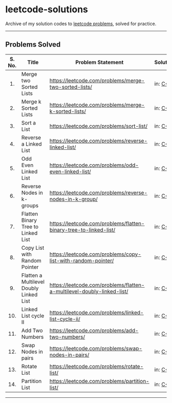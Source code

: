 # leetcode-solutions
Archive of my solution codes to [leetcode problems](https://leetcode.com/problemset/all/), solved for practice.

___

## Problems Solved
|S. No.|Title|Problem Statement|Solution|
|:-:|-|-|-|
|1.| Merge two Sorted Lists |https://leetcode.com/problems/merge-two-sorted-lists/|in: [C++](https://github.com/code-chaser/leetcode-solutions/blob/main/src/cpp/merge-two-sorted-lists.cpp)|
|2.| Merge k Sorted Lists |https://leetcode.com/problems/merge-k-sorted-lists/|in: [C++](https://github.com/code-chaser/leetcode-solutions/blob/main/src/cpp/merge-k-sorted-lists.cpp)|
|3.| Sort a List |https://leetcode.com/problems/sort-list/|in: [C++]()|
|4.| Reverse a Linked List |https://leetcode.com/problems/reverse-linked-list/|in: [C++]()|
|5.| Odd Even Linked List |https://leetcode.com/problems/odd-even-linked-list/|in: [C++]()|
|6.| Reverse Nodes in k-groups |https://leetcode.com/problems/reverse-nodes-in-k-group/|in: [C++]()|
|7.| Flatten Binary Tree to Linked List |https://leetcode.com/problems/flatten-binary-tree-to-linked-list/|in: [C++]()|
|8.| Copy List with Random Pointer |https://leetcode.com/problems/copy-list-with-random-pointer/|in: [C++]()|
|9.| Flatten a Multilevel Doubly Linked List |https://leetcode.com/problems/flatten-a-multilevel-doubly-linked-list/|in: [C++]()|
|10.| Linked List cycle II |https://leetcode.com/problems/linked-list-cycle-ii/|in: [C++]()|
|11.| Add Two Numbers |https://leetcode.com/problems/add-two-numbers/|in: [C++]()|
|12.| Swap Nodes in pairs |https://leetcode.com/problems/swap-nodes-in-pairs/|in: [C++]()|
|13.| Rotate List |https://leetcode.com/problems/rotate-list/|in: [C++]()|
|14.| Partition List |https://leetcode.com/problems/partition-list/|in: [C++]()|

___
